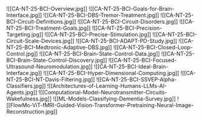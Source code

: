 ![[CA-NT-25-BCI-Overview.jpg]]
![[CA-NT-25-BCI-Goals-for-Brain-Interface.jpg]]
![[CA-NT-25-BCI-DBS-Tremor-Treatment.jpg]]
![[CA-NT-25-BCI-Circuit-Definitions.jpg]]
![[CA-NT-25-BCI-Circuit-Disorders.jpg]]
![[CA-NT-25-BCI-Treatment-Goals.jpg]]
![[CA-NT-25-BCI-Precision-Targeting.jpg]]
![[CA-NT-25-BCI-Precise-Stimulation.jpg]]
![[CA-NT-25-BCI-Circuit-Scale-Devices.jpg]]
![[CA-NT-25-BCI-ADAPT-PD-Study.jpg]]
![[CA-NT-25-BCI-Medtronic-Adaptive-DBS.jpg]]
![[CA-NT-25-BCI-Closed-Loop-Control.jpg]]
![[CA-NT-25-BCI-Brain-State-Control-Data.jpg]]
![[CA-NT-25-BCI-Brain-State-Control-Discovery.jpg]]
![[CA-NT-25-BCI-Focused-Ultrasound-Neuromodulation.jpg]]
![[CA-NT-25-BCI-Ideal-Brain-Interface.jpg]]
![[CA-NT-25-BCI-Hyper-Dimensional-Computing.jpg]]
![[CA-NT-25-BCI-NT-Davis-Filtering.jpg]]
![[CA-NT-25-BCI-SSVEP-Alpha-Classifiers.jpg]]
![[Architectures-of-Learning-Humans-LLMs-AI-Agents.jpg]]
![[Computational-Model-Neurotransmitter-Circuits-Wakefulness.jpg]]
![[ML-Models-Classifying-Dementia-Survey.jpg]]
![[FlowMo-ViT-fMRI-Guided-Vision-Transformer-Pretraining-Neural-Image-Reconstruction.jpg]]

